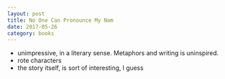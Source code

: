 ```yaml
---
layout: post
title: No One Can Pronounce My Nam 
date: 2017-05-26
category: books
---
```


- unimpressive, in a literary sense. Metaphors and writing is uninspired.
- rote characters
- the story itself, is sort of interesting, I guess 